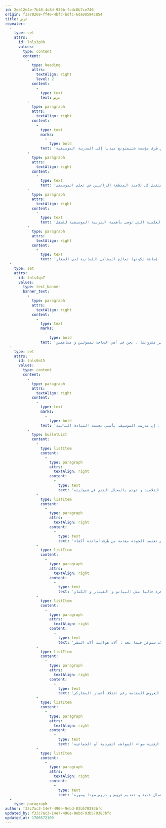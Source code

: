 ```yaml
---
id: 2ee12e4e-7b40-4c8d-939b-fcdc8b7ce740
origin: f3a70209-ff40-4bfc-bdfc-6da08594c854
title: عرض
repeater:
  -
    type: set
    attrs:
      id: lnls3p0b
      values:
        type: content
        content:
          -
            type: heading
            attrs:
              textAlign: right
              level: 2
            content:
              -
                type: text
                text: عرض
          -
            type: paragraph
            attrs:
              textAlign: right
            content:
              -
                type: text
                marks:
                  -
                    type: bold
                text: 'اﻟﻌﺮض اﻟﻤﻘﺪم ﻣﻦ ﻃﺮف ﻣﺆﺳﺴﺔ ﺷﺘﻴﻔﺘﻮﻧﻎ ﻣﻴﺪﻳﺎ إﻟﻰ اﻟﻤﺪرﺳﺔ اﻟﻤﻮﺳﻴﻘﻴﺔ '
          -
            type: paragraph
            attrs:
              textAlign: right
            content:
              -
                type: text
                text: 'ﺗﺴﺘﻨﺪ ﻫﺬه اﻟﻤﺪرﺳﺔ ﻋﻠﻰ ﻣﻘﺎرﺑﺔ اﻟﻨﻮع اﻻﺟﺘﻤﺎﻋﻲ ﺣﻴﺚ ﻳﺪرس ﻓﻴﻬﺎ اﻟﺬﻛﻮر و اﻹﻧﺎث ﺟﻨﺒﺎ ﻟﺠﻨﺐ. ﻛﻤﺎ أن ﻫﺬه اﻟﻤﺪرﺳﺔ ﻻ ﺗﺴﺘﻘﺒﻞ ﻓﻘﻂ ﺗﻼﻣﻴﺬ ﻣﺮﻛﺰ آﺳﻨﻲ ﺑﻞ ﺳﺘﺴﺘﻘﺒﻞ ﻛﻞ ﺗﻼﻣﻴﺬ اﻟﻤﻨﻄﻘﺔ اﻟﺮاﻏﺒﻴﻦ ﻓﻲ ﺗﻌﻠﻢ اﻟﻤﻮﺳﻴﻘﻰ.'
          -
            type: paragraph
            attrs:
              textAlign: right
            content:
              -
                type: text
                text: 'إن ﻋﻤﻞ ﻫﺬه اﻟﻤﺪرﺳﺔ ﻳﺴﺘﻨﺪ إﻟﻰ اﻟﻤﻌﺮﻓﺔ اﻟﻌﻠﻤﻴﺔ اﻟﺘﻲ ﺗﻮﺻﻲ ﺑﺄﻫﻤﻴﺔ اﻟﺘﺮﺑﻴﺔ اﻟﻤﻮﺳﻴﻘﻴﺔ ﻟﻠﻄﻔﻞ.'
          -
            type: paragraph
            attrs:
              textAlign: right
            content:
              -
                type: text
                text: 'و ﺣﺴﺐ اﻟﺪﻛﺘﻮر ﺟﻴﺮاﻟﺪ ﻫﻮﺗﺮ ﻣﺪﻳﺮ ﻣﺮﻛﺰ اﻷﺑﺤﺎث ﻓﻲ ﻋﻠﻢ اﻟﻮﻗﺎﻳﺔ اﻟﻌﺼﺒﻴﺔ اﻟﺒﻴﻮﻟﻮﺟﻴﺔ ﻓﻲ ﺟﺎﻣﻌﺘﻲ ﻛﻮﺗﻴﻨﻚ و ﻣﺎﻧﻬﺎﺗﻦ "ﻓﺈﻧﻪ أﻣﺮ ﻣﺪﻫﺶ ﻣﺪى ﻗﺪرة اﻟﺘﺮﺑﻴﺔ اﻟﻤﻮﺳﻴﻘﻴﺔ ﻋﻠﻰ ﺗﻄﻮﻳﺮ اﻟﻌﻘﻞ اﻟﺒﺸﺮي ﺧﺎﺻﺔ ﻟﺪى اﻷﻃﻔﺎل. ﻟﺬﻟﻚ ﻓﺈن اﻟﺘﺮﺑﻴﺔ اﻟﻤﻮﺳﻴﻘﻴﺔ ﻻﺑﺪ أن ﺗﻜﻮن ﻣﻼزﻣﺔ ﻟﻜﻞ ﻋﻤﻠﻴﺔ ﺗﻌﻠﻴﻤﻴﺔ ﺗﻌﻠﻤﻴﺔ." و ﻫﺬا ﻣﺎ أﻛﺪﺗﻪ ﻣﺆﺳﺴﺔ روﺛﻤﺎن للأﺑﺤﺎث ﻓﻲ أوﻧﺘﺎرﻳﻮ إذ ﺟﺎء ﻓﻲ ﺗﻘﺮﻳﺮ ﻟﻬﺎ أن اﻟﻤﻮﺳﻴﻘﻰ ﺗﺴﺎﻋﺪ ﻋﻠﻰ اﻟﻤﺮوﻧﺔ اﻟﻔﻜﺮﻳﺔ و ﺗﻨﻤﻲ اﻟﻘﺪرة ﻋﻠﻰ اﻟﺘﺮﻛﻴﺰ ﻋﻠﻰ اﻷﻓﻜﺎر اﻟﺠﺪﻳﺪة ﺑﺴﺮﻋﺔ إﺿﺎﻓﻴﺔ، إﺿﺎﻓﺔ ﻟﻜﻮﻧﻬﺎ ﺗﻌﺎﻟﺞ اﻟﻤﺸﺎﻛﻞ اﻟﻠﺴﺎﻧﻴﺔ ﻟﺪى اﻟﺼﻐﺎر'
  -
    type: set
    attrs:
      id: lnls4qn7
      values:
        type: text_banner
        banner_text:
          -
            type: paragraph
            attrs:
              textAlign: right
            content:
              -
                type: text
                marks:
                  -
                    type: bold
                text: 'لأجل تحقيق و تطوير مشروعنا ، نحن في أمس الحاجة لممولين و مساهمين .'
  -
    type: set
    attrs:
      id: lnls6mt5
      values:
        type: content
        content:
          -
            type: paragraph
            attrs:
              textAlign: right
            content:
              -
                type: text
                marks:
                  -
                    type: bold
                text: 'إن ﻣﺪرﺳﺔ اﻟﻤﻮﺳﻴﻘﻰ ﺑﺂﺳﻨﻲ ﺗﻌﺘﻤﺪ اﻟﻤﺒﺎدئ اﻟﺘﺎﻟﻴﺔ :'
          -
            type: bulletList
            content:
              -
                type: listItem
                content:
                  -
                    type: paragraph
                    attrs:
                      textAlign: right
                    content:
                      -
                        type: text
                        text: 'دروس ﺗﻨﺎﺳﺐ ﻣﺴﺘﻮى اﻟﺘﻼﻣﻴﺬ و ﺗﻬﺘﻢ ﺑﺎﻟﻤﺠﺎل اﻟﻔﻨﻲ ﻓﻲ ﺷﻤﻮﻟﻴﺘﻪ'
              -
                type: listItem
                content:
                  -
                    type: paragraph
                    attrs:
                      textAlign: right
                    content:
                      -
                        type: text
                        text: 'دروس ﺗﻌﺘﻤﺪ اﻟﺠﻮدة ﻣﻘﺪﻣﺔ ﻣﻦ ﻃﺮف أﺳﺎﺗﺬة أﻛﻔﺎء'
              -
                type: listItem
                content:
                  -
                    type: paragraph
                    attrs:
                      textAlign: right
                    content:
                      -
                        type: text
                        text: 'ﺗﻌﻠﻢ آﻻت ﻣﺘﻮﻓﺮة ﺣﺎﻟﻴﺎ ﻣﺜﻞ اﻟﺒﻴﺎﻧﻮ و اﻟﻘﻴﺘﺎر و اﻟﻜﻤﺎن'
              -
                type: listItem
                content:
                  -
                    type: paragraph
                    attrs:
                      textAlign: right
                    content:
                      -
                        type: text
                        text: 'ﺗﻌﻠﻢ آﻻت ﺳﺘﻮﻓﺮ ﻓﻴﻤﺎ ﺑﻌﺪ : آﻻت ﻫﻮاﺋﻴﺔ آﻻت اﻟﻨﻘﺮ'
              -
                type: listItem
                content:
                  -
                    type: paragraph
                    attrs:
                      textAlign: right
                    content:
                      -
                        type: text
                        text: 'عمل جماعي في كل العروض المقدمة رغم اختلاف أعمار المشاركي'
              -
                type: listItem
                content:
                  -
                    type: paragraph
                    attrs:
                      textAlign: right
                    content:
                      -
                        type: text
                        text: 'اﻟﺘﻨﻮﻳﻪ ﺑﺎﻟﺘﻼﻣﻴﺬ اﻟﻤﺘﻔﻮﻗﻴﻦ و ﺗﺸﺠﻴﻌﻬﻢ أﺛﻨﺎء اﻟﺤﻔﻼت و اﻟﺘﻈﺎﻫﺮات اﻟﻔﻨﻴﺔ ﺳﻮاء اﻟﻤﻮاﻫﺐ اﻟﻔﺮدﻳﺔ أو اﻟﺠﻤﺎﻋﻴﺔ'
              -
                type: listItem
                content:
                  -
                    type: paragraph
                    attrs:
                      textAlign: right
                    content:
                      -
                        type: text
                        text: 'إﻧﺘﺎج أﻋﻤﺎل ﻓﻨﻴﺔ و ﺗﻘﺪﻳﻢ ﻋﺮوض و دروس ﺻﻮﺗﺎ وﺻﻮرة'
  -
    type: paragraph
author: f33c7ac3-14e7-496e-9ebd-03b570383bfc
updated_by: f33c7ac3-14e7-496e-9ebd-03b570383bfc
updated_at: 1706572109
---
```

